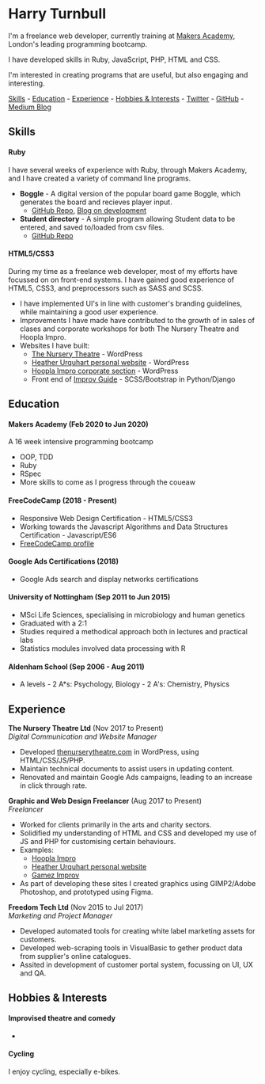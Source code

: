 # Harry Turnbull

I'm a freelance web developer, currently training at [Makers Academy](https://makers.tech/), London's leading programming bootcamp. 

I have developed skills in Ruby, JavaScript, PHP, HTML and CSS. 

I'm interested in creating programs that are useful, but also engaging and interesting.

[Skills](#skills) - [Education](#experience) - [Experience](#experience) - [Hobbies & Interests](#hobbies-and-interests) - [Twitter](https://twitter.com/hturnbull) - [GitHub](https://github.com/hturnbull93) - [Medium Blog](https://medium.com/@hturnbull93)

## <a name="skills"></a>Skills

<!-- Consider skills relevant to software development. Then consider your best skills. Pick 2-4 skills and write a short descriptive paragraph for each one. You should demonstrate how capable you are at this skill with examples. -->

#### Ruby

I have several weeks of experience with Ruby, through Makers Academy, and I have created a variety of command line programs.

- **Boggle** - A digital version of the popular board game Boggle, which generates the board and recieves player input. 
  - [GitHub Repo](https://github.com/hturnbull93/boggle-in-ruby), [Blog on development](https://medium.com/@hturnbull93/boggle-in-ruby-dice-and-grids-425bb17625ee) 
- **Student directory** - A simple program allowing Student data to be entered, and saved to/loaded from csv files.
  - [GitHub Repo](https://github.com/hturnbull93/student-directory)

#### HTML5/CSS3

During my time as a freelance web developer, most of my efforts have focussed on on front-end systems. I have gained good experience of HTML5, CSS3, and preprocessors such as SASS and SCSS.

- I have implemented UI's in line with customer's branding guidelines, while maintaining a good user experience.
- Improvements I have made have contributed to the growth of in sales of clases and corporate workshops for both The Nursery Theatre and Hoopla Impro.
- Websites I have built:
  - [The Nursery Theatre](https://thenurserytheatre.com) - WordPress
  - [Heather Urquhart personal website](https://heatherurquhart.com) - WordPress
  - [Hoopla Impro corporate section](https://www.hooplaimpro.com/improv-corporate-training.html) - WordPress
  - Front end of [Improv Guide](https://improv.guide/) - SCSS/Bootstrap in Python/Django

<!-- #### Another Skill

Descriptive paragraph of how capable you are at this skill and, if relevant, how it has developed.

- I achieved A during my work at B (job, or otherwise)
- I contributed to the growth of X while doing Y (job, or otherwise)
- I built this, made this, broke this, fixed this, etc.
- A link to some on-line evidence (blogs, videos, articles, etc.) -->

## <a name="education"></a>Education

#### Makers Academy (Feb 2020 to Jun 2020)

A 16 week intensive programming bootcamp

- OOP, TDD
- Ruby
- RSpec
- More skills to come as I progress through the coueaw

#### FreeCodeCamp (2018 - Present)

- Responsive Web Design Certification - HTML5/CSS3
- Working towards the Javascript Algorithms and Data Structures Certification - Javascript/ES6
- [FreeCodeCamp profile](https://www.freecodecamp.org/hturnbull)

#### Google Ads Certifications (2018)

- Google Ads search and display networks certifications

#### University of Nottingham (Sep 2011 to Jun 2015)

- MSci Life Sciences, specialising in microbiology and human genetics
- Graduated with a 2:1
- Studies required a methodical approach both in lectures and practical labs
- Statistics modules involved data processing with R

#### Aldenham School (Sep 2006 - Aug 2011)

- A levels - 2 A*s: Psychology, Biology - 2 A's: Chemistry, Physics

## <a name="experience"></a>Experience

**The Nursery Theatre Ltd** (Nov 2017 to Present)    
*Digital Communication and Website Manager*  
- Developed [thenurserytheatre.com](https://thenurserytheatre.com) in WordPress, using HTML/CSS/JS/PHP.
- Maintain technical documents to assist users in updating content.
- Renovated and maintain Google Ads campaigns, leading to an increase in click through rate.

**Graphic and Web Design Freelancer** (Aug 2017 to Present)   
*Freelancer*  
- Worked for clients primarily in the arts and charity sectors.
- Solidified my understanding of HTML and CSS and developed my use of JS and PHP for customising certain behaviours.
- Examples:
  - [Hoopla Impro](https://www.hooplaimpro.com)
  - [Heather Urquhart personal website](https://heatherurquhart.com)
  - [Gamez Improv](https://gamezimprov.com)
- As part of developing these sites I created graphics using GIMP2/Adobe Photoshop, and prototyped using Figma.

**Freedom Tech Ltd** (Nov 2015 to Jul 2017)    
*Marketing and Project Manager*  
- Developed automated tools for creating white label marketing assets for customers.
- Developed web-scraping tools in VisualBasic to gether product data from supplier's online catalogues.
- Assited in development of customer portal system, focussing on UI, UX and QA.

## <a name="hobbies-and-interests"></a>Hobbies & Interests

#### Improvised theatre and comedy

- 

#### Cycling

I enjoy cycling, especially e-bikes.